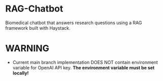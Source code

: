 # RAG-Chatbot
Biomedical chatbot that answers research questions using a RAG framework built with Haystack. 

# WARNING
- Current main branch implementation DOES NOT contain environment variable for OpenAI API key. **The environment variable must be set locally!**
